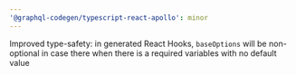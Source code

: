 ```yaml
---
'@graphql-codegen/typescript-react-apollo': minor
---
```


Improved type-safety: in generated React Hooks, `baseOptions` will be non-optional in case there when there is a required variables with no default value
